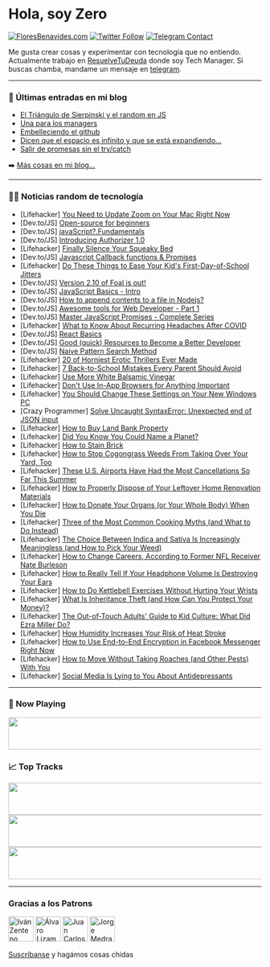 # Hola, soy Zero

[![FloresBenavides.com](https://img.shields.io/website?down_message=oops&label=MiBlog&style=for-the-badge&up_message=online&url=https%3A%2F%2Ffloresbenavides.com)](https://floresbenavides.com) [![Twitter Follow](https://img.shields.io/twitter/follow/ZeroDragon?color=%231DA1F2&label=Follow&logo=twitter&logoColor=ffffff&style=for-the-badge)](https://twitter.com/zerodragon) [![Telegram Contact](https://img.shields.io/badge/escr%C3%ADbeme-ZeroDragon-%2326A5E4?style=for-the-badge&logo=telegram)](https://t.me/zerodragon)

Me gusta crear cosas y experimentar con tecnología que no entiendo.
Actualmente trabajo en [ResuelveTuDeuda](http://github.com/resuelve) donde soy Tech Manager.
Si buscas chamba, mandame un mensaje en [telegram](https://t.me/zerodragon).

---

### 📕 Últimas entradas en mi blog
<!-- BLOG-POST-LIST:START -->
- [El Triángulo de Sierpinski y el random en JS](https://floresbenavides.com/el-triangulo-de-sierpinski-y-el-random-en-js/)
- [Una para los managers](https://floresbenavides.com/una-para-los-managers/)
- [Embelleciendo el github](https://floresbenavides.com/embelleciendo-el-github/)
- [Dicen que el espacio es infinito y que se está expandiendo…](https://floresbenavides.com/dicen-que-el-espacio-es-infinito-y-que-se-esta-expandiendo/)
- [Salir de promesas sin el try/catch](https://floresbenavides.com/salir-de-promesas-sin-el-try-catch/)
<!-- BLOG-POST-LIST:END -->

➡️ [Más cosas en mi blog...](https://floresbenavides.com)

---

### 👨‍💻 Noticias random de tecnología
<!-- TECH-POSTS:START -->
- [Lifehacker] [You Need to Update Zoom on Your Mac Right Now](https://lifehacker.com/you-need-to-update-zoom-on-your-mac-right-now-1849412591)
- [Dev.to/JS] [Open-source for beginners](https://dev.to/sadeedpv/open-source-for-beginners-2326)
- [Dev.to/JS] [javaScript?.Fundamentals](https://dev.to/acobbina717/javascript-fundamentals-4p8h)
- [Dev.to/JS] [Introducing Authorizer 1.0](https://dev.to/lakhansamani/introducing-authorizer-10-j3)
- [Lifehacker] [Finally Silence Your Squeaky Bed](https://lifehacker.com/finally-silence-your-squeaky-bed-1849407166)
- [Dev.to/JS] [Javascript Callback functions &amp; Promises](https://dev.to/rizways/javascript-callback-functions-promises-17lp)
- [Lifehacker] [Do These Things to Ease Your Kid&#39;s First-Day-of-School Jitters](https://lifehacker.com/do-these-things-to-ease-your-kids-first-day-of-school-j-1849411161)
- [Dev.to/JS] [Version 2.10 of Foal is out!](https://dev.to/loicpoullain/version-210-of-foal-is-out-3g6p)
- [Dev.to/JS] [JavaScript Basics - Intro](https://dev.to/zoro/javascript-basics-intro-mon)
- [Dev.to/JS] [How to append contents to a file in Nodejs?](https://dev.to/omardulaimi/how-to-append-contents-to-a-file-in-nodejs-2fk6)
- [Dev.to/JS] [Awesome tools for Web Developer - Part 1](https://dev.to/surajondev/awesome-tools-for-web-developer-part-1-26l9)
- [Dev.to/JS] [Master JavaScript Promises - Complete Series](https://dev.to/ministryofjavascript/master-javascript-promises-complete-series-25ok)
- [Lifehacker] [What to Know About Recurring Headaches After COVID](https://lifehacker.com/what-to-know-about-recurring-headaches-after-covid-1849409448)
- [Dev.to/JS] [React Basics](https://dev.to/dil2010/redis-hackathon-submission-post-placeholder-title-2j)
- [Dev.to/JS] [Good &lpar;quick&rpar; Resources to Become a Better Developer](https://dev.to/amabdev/good-quick-resources-to-be-a-better-developer-288n)
- [Dev.to/JS] [Naive Pattern Search Method](https://dev.to/zeeshanali0704/naive-pattern-search-method-5aj7)
- [Lifehacker] [20 of Horniest Erotic Thrillers Ever Made](https://lifehacker.com/20-of-horniest-erotic-thrillers-ever-made-1849400981)
- [Lifehacker] [7 Back-to-School Mistakes Every Parent Should Avoid](https://lifehacker.com/7-back-to-school-mistakes-every-parent-should-avoid-1849407342)
- [Lifehacker] [Use More White Balsamic Vinegar](https://lifehacker.com/use-more-white-balsamic-vinegar-1849406097)
- [Lifehacker] [Don&#39;t Use In-App Browsers for Anything Important](https://lifehacker.com/dont-use-in-app-browsers-for-anything-important-1849401900)
- [Lifehacker] [You Should Change These Settings on Your New Windows PC](https://lifehacker.com/you-should-change-settings-on-your-new-windows-pc-1849404907)
- [Crazy Programmer] [Solve Uncaught SyntaxError: Unexpected end of JSON input](https://www.thecrazyprogrammer.com/2022/08/unexpected-end-of-json-input.html)
- [Lifehacker] [How to Buy Land Bank Property](https://lifehacker.com/how-to-buy-land-bank-property-1849407301)
- [Lifehacker] [Did You Know You Could Name a Planet?](https://lifehacker.com/did-you-know-you-could-name-a-planet-1849409658)
- [Lifehacker] [How to Stain Brick](https://lifehacker.com/how-to-stain-brick-1849407328)
- [Lifehacker] [How to Stop Cogongrass Weeds From Taking Over Your Yard, Too](https://lifehacker.com/how-to-stop-cogongrass-weeds-from-taking-over-your-yard-1849407766)
- [Lifehacker] [These U.S. Airports Have Had the Most Cancellations So Far This Summer](https://lifehacker.com/these-u-s-airports-have-had-the-most-cancellations-so-1849407278)
- [Lifehacker] [How to Properly Dispose of Your Leftover Home Renovation Materials](https://lifehacker.com/how-to-properly-dispose-of-your-leftover-home-renovatio-1849407754)
- [Lifehacker] [How to Donate Your Organs &lpar;or Your Whole Body&rpar; When You Die](https://lifehacker.com/how-to-donate-your-organs-or-your-whole-body-when-you-1849407201)
- [Lifehacker] [Three of the Most Common Cooking Myths &lpar;and What to Do Instead&rpar;](https://lifehacker.com/three-of-the-most-common-cooking-myths-and-what-to-do-1849407442)
- [Lifehacker] [The Choice Between Indica and Sativa Is Increasingly Meaningless &lpar;and How to Pick Your Weed&rpar;](https://lifehacker.com/the-choice-between-indica-and-sativa-is-increasingly-me-1849405819)
- [Lifehacker] [How to Change Careers, According to Former NFL Receiver Nate Burleson](https://lifehacker.com/how-to-change-careers-according-to-former-nfl-receiver-1849406998)
- [Lifehacker] [How to Really Tell If Your Headphone Volume Is Destroying Your Ears](https://lifehacker.com/how-to-really-tell-if-your-headphone-volume-is-destroyi-1849406930)
- [Lifehacker] [How to Do Kettlebell Exercises Without Hurting Your Wrists](https://lifehacker.com/how-to-do-kettlebell-exercises-without-hurting-your-wri-1849406782)
- [Lifehacker] [What Is Inheritance Theft &lpar;and How Can You Protect Your Money&rpar;?](https://lifehacker.com/what-is-inheritance-theft-and-how-can-you-protect-your-1849405396)
- [Lifehacker] [The Out-of-Touch Adults&#39; Guide to Kid Culture: What Did Ezra Miller Do?](https://lifehacker.com/the-out-of-touch-adults-guide-to-kid-culture-what-did-1849406030)
- [Lifehacker] [How Humidity Increases Your Risk of Heat Stroke](https://lifehacker.com/how-humidity-increases-your-risk-of-heat-stroke-1849405268)
- [Lifehacker] [How to Use End-to-End Encryption in Facebook Messenger Right Now](https://lifehacker.com/how-to-use-end-to-end-encryption-in-facebook-messenger-1849405695)
- [Lifehacker] [How to Move Without Taking Roaches &lpar;and Other Pests&rpar; With You](https://lifehacker.com/how-to-move-without-taking-roaches-and-other-pests-wi-1849405257)
- [Lifehacker] [Social Media Is Lying to You About Antidepressants](https://lifehacker.com/social-media-is-lying-to-you-about-antidepressants-1849404119)<!-- TECH-POSTS:END -->

---

### 🎵 Now Playing
<a href="https://spotify-now-playing-dun.vercel.app/now-playing?open"><img src="https://spotify-now-playing-dun.vercel.app/now-playing" width="540" height="64"></a>

### 📈 Top Tracks
<a href="https://spotify-now-playing-dun.vercel.app/top-tracks?i=1&open"><img src="https://spotify-now-playing-dun.vercel.app/top-tracks?i=1" width="540" height="64"></a>
<a href="https://spotify-now-playing-dun.vercel.app/top-tracks?i=2&open"><img src="https://spotify-now-playing-dun.vercel.app/top-tracks?i=2" width="540" height="64"></a>
<a href="https://spotify-now-playing-dun.vercel.app/top-tracks?i=3&open"><img src="https://spotify-now-playing-dun.vercel.app/top-tracks?i=3" width="540" height="64"></a>

---

### Gracias a los Patrons
[<img src="https://avatars.githubusercontent.com/u/243380?v=4" alt="Iván Zenteno" width="50px">](https://github.com/k001) [<img src="https://avatars.githubusercontent.com/u/19955639?v=4" alt="Álvaro Lizama" width="50px">](https://github.com/alvarolizama) [<img src="https://avatars.githubusercontent.com/u/2718753?v=4" alt="Juan Carlos Ruiz" width="50px">](https://github.com/JuanCrg90) [<img src="https://avatars.githubusercontent.com/u/37025?v=4" alt="Jorge Medrano" width="50px">](https://github.com/h1pp1e) 

[Suscríbanse](https://www.patreon.com/zerodragon) y hagámos cosas chidas
